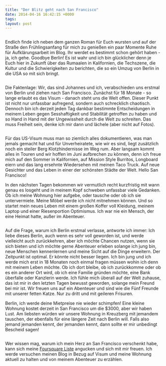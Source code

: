 ```yaml
---
title: "Der Blitz geht nach San Francisco"
date: 2014-04-16 16:42:15 +0000
tags: 
layout: post
---
```

<img src='http://distilleryimage2.ak.instagram.com/2c5c3f5efa0111e19c031231380e6971_7.jpg' alt=''>

Endlich finde ich neben dem ganzen Roman für Euch wursten und auf der Straße den Frühlingsanfang für mich zu genießen ein paar Momente Ruhe für Aufklärungsarbeit im Blog. Ihr werdet es bestimmt schon gehört haben - ja, ich gehe. Goodbye Berlin! Es ist wahr und ich bin glücklicher denn je Euch hier in Zukunft über das Rumaalen in Kalifornien, die Techszene, die Kultur und die Schwierigkeiten zu berichten, die so ein Umzug von Berlin in die USA so mit sich bringt.

<img src="http://media-cache-ec0.pinimg.com/736x/5f/f1/a6/5ff1a64bf22fbdbfb2a56dba59f73623.jpg" alt="">

Die Faktenlage:
Wir, das sind Johannes und ich, verabschieden uns erstmal von Berlin und ziehen nach San Francisco. Zunächst für 18 Monate - so lange erlaubt es das Visum - danach steht uns die Welt offen. Dieser Punkt ist nicht nur unfassbar aufregend, sondern auch schrecklich chaotisch. Dennoch bin ich derzeit jeden Tag dankbar bestimmte Entscheidungen in meinem Leben gegen Sesshaftigkeit und Stabilität getroffen zu haben und so Hand in Hand mit der Ungewissheit durch die Welt zu schreiten. Das muss Freiheit sein, denke ich mir dann und lächele (aber nicht auf Fotos). 

<img src="http://distilleryimage3.ak.instagram.com/585ae668fc5011e1a4d022000a1cdd3a_7.jpg" alt="">

Für das US-Visum muss man so ziemlich alles dokumentieren, was man jemals gemacht hat und für Unverheiratete, wie wir es sind, liegt zusätzlich noch ein steiler Berg Klotzhindernisse im Weg rum.
Aber langsam kommt alles in Touren und wir hoffen im Juni aufbrechen zu können, denn ich freue mich auf den Sommer in Kalifornien, auf Mission Style Burritos, Longboard eiern und das lang ersehnte Wiedersehen mit meinen Taco Truck. Auf neue Gesichter und das Leben in einer der schönsten Städte der Welt. Hello San Francisco!

In den nächsten Tagen bekommen wir vermutlich recht kurzfristig mit wann genau es losgeht und in meinem Kopf schweben unfassbar viele Gedanken. Ob ich meine Wohnung hier aufgebe, oder tausche oder ob ich sie untervermiete. Meine Möbel werde ich nicht mitnehmen können. Und so startet mein neues Leben mit einem großen Koffer voll Kleidung, meinem Laptop und einer Riesenportion Optimismus. Ich war nie ein Mensch, der eine Heimat hatte, außer im Abenteuer.

<img src="http://distilleryimage8.ak.instagram.com/af1cf55efacf11e191d6123138072de5_7.jpg" alt="">

Auf die Frage, warum ich Berlin erstmal verlasse, antworte ich immer: Ich liebe dieses Berlin, auch wenn es sehr voll geworden ist, und werde vielleicht auch zurückkehren, aber ich möchte Chancen nutzen, wenn sie sich bieten und ich möchte gerne Abenteuer erleben solange ich jung bin, neue Menschen kennenlernen und meine Sicht auf die Dinge erweitern. Der Zeitpunkt ist optimal. Er könnte nicht besser liegen. Ich bin jung und ich werde mich erst in 18 Monaten noch einmal fragen müssen wohin ich denn mit meinem Leben möchte. Ob ich dort bleibe, ob ich zurückkomme oder ob es ein anderer Ort wird, ob ich eine Familie gründen möchte, eine Bank überfalle oder Kanzlerin werde. Ich fühle mich überall auf der Welt zuhause, das ist mir in den letzten Tagen bewusst geworden, solange mein Freund bei mir ist. Wir freuen uns auf ein Abenteuer und sind wie die Fünf Freunde mit unserer fetten Katze. Nur zu dritt und mit geileren Frisuren.

Berlin, ich werde deine Mietpreise nie wieder schimpfen! Eine kleine Wohnung kostet derzeit in San Francisco um die $3000, aber wir haben Lust. Am liebsten würden wir unsere Wohnung in Kreuzberg mit jemandem tauschen, der ebenfalls für eine längere Zeit nach Berlin will. Falls also jemand jemanden kennt, der jemanden kennt, dann sollte er mir unbedingt Bescheid sagen!

<img src="http://distilleryimage1.ak.instagram.com/f09487e6f57911e199b11231380729f1_7.jpg" alt="">

Wer wissen mag, warum ich mein Herz an San Francisco verschenkt habe, kann sich meine <a href="https://de.foursquare.com/bangpowwww/list/san-francisco">Foursquare Liste</a> angucken und sich mit mir freuen. Ich werde versuchen meinen Blog in Bezug auf Visum und meine Wohnung aktuell zu halten und von meinem Abenteuer zu erzählen.


